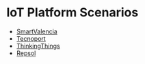 # IoT Platform Scenarios

* [SmartValencia](SmartValencia.md)
* [Tecnoport](Tecnoport.md)
* [ThinkingThings](ThinkingThings.md)
* [Repsol](Repsol.md)
